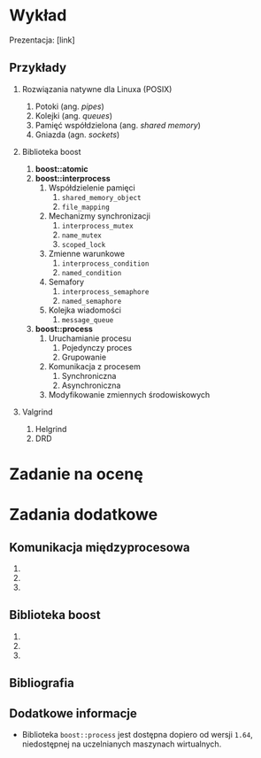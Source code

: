 # Wykład
Prezentacja: [link]

## Przykłady
1. Rozwiązania natywne dla Linuxa (POSIX)
    1. Potoki (ang. _pipes_)
    2. Kolejki (ang. _queues_)
    3. Pamięć współdzielona (ang. _shared memory_)
    4. Gniazda (agn. _sockets_)

2. Biblioteka boost
    1. __boost::atomic__
    2. __boost::interprocess__
        1. Współdzielenie pamięci
            1. `shared_memory_object`
            2. `file_mapping`
        2. Mechanizmy synchronizacji
            1. `interprocess_mutex`
            2. `name_mutex`
            3. `scoped_lock`
        3. Zmienne warunkowe
            1. `interprocess_condition`
            2. `named_condition`
        4. Semafory
            1. `interprocess_semaphore`
            2. `named_semaphore`
        5. Kolejka wiadomości
            1. `message_queue`
    3. __boost::process__
        1. Uruchamianie procesu
            1. Pojedynczy proces
            2. Grupowanie
        2. Komunikacja z procesem
            1. Synchroniczna
            2. Asynchroniczna
        3. Modyfikowanie zmiennych środowiskowych

3. Valgrind
    1. Helgrind
    2. DRD

# Zadanie na ocenę

# Zadania dodatkowe
## Komunikacja międzyprocesowa
1.
2.
3.

## Biblioteka boost
1. 
2.
3.

## Bibliografia


## Dodatkowe informacje
- Biblioteka `boost::process` jest dostępna dopiero od wersji `1.64`, niedostępnej na uczelnianych maszynach wirtualnych.
